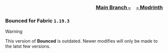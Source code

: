 ### <p align=right>[Main Branch `←`](https://github.com/KessokuTeaTime/Bounced)&emsp;[`→` Modrinth](https://modrinth.com/mod/bounced)</p>

### Bounced for Fabric `1.19.3`

> [!WARNING]
> This version of **Bounced** is outdated. Newer modifies will only be made to the latst few versions.
